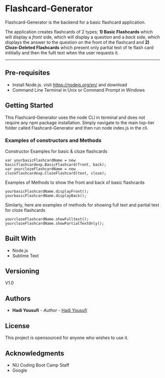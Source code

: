 # Flashcard-Generator

Flashcard-Generator is the backend for a basic flashcard application.

The application creates flashcards of 2 types; **1) Basic Flashcards** which will display a *front* side, which will display a question and a *back* side, which displays the answer to the question on the front of the flashcard and **2) Cloze-Deleted Flashcards** which present only partial text of te flash card intitially and then the fullt text when the user requests it. 


---

## Pre-requisites

* Install Node.js. visit https://nodejs.org/en/ and download
* Command Line Terminal in Unix or Command Prompt in Windows


## Getting Started

This Flashcard-Generator uses the node CLI in terminal and does not require any npm package installation. Simply navigate to the main top-tier folder called Flashcard-Generator  and then run node index.js in the cli.

### Examples of constructors and Methods
Constructor Examples for basic & cloze flashcards
```
var yourbasicFlashcardName = new basicflashcardexp.BasicFlashcard(front, back);
var yourclozeFlashcardName = new clozeflashcardexp.ClozeFlashcard(text, cloze);
```
Examples of Methods to show the front and back of basic flashcards
```
yourbasicFlashcardName.displayFront();
yourbasicFlashcardName.displayBack();
```
Similarly, here are examples of methods for showing full text and partial text for cloze flashcards
```
yourclozeFlashcardName.showFulltext();
yourclozeFlashcardName.showPartialTextOnly();
```

## Built With

* Node.js
* Sublime Text



## Versioning

V1.0

## Authors

* **Hadi Yousufi** - *Author* - [Hadi Yousufi](https://github.com/hadicodes)


## License

This project is opensourced for anyone who wishes to use it.

## Acknowledgments

* NU Coding Boot Camp Staff
* Google





